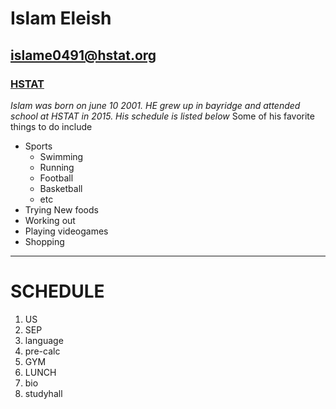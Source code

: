 # Islam Eleish
## islame0491@hstat.org
### [HSTAT](hstat.org)

_Islam was born on june 10 2001. HE grew up in bayridge and attended school at HSTAT in 2015. His schedule is listed below_ 
Some of his favorite things to do include
* Sports
   * Swimming
   * Running
   * Football
   * Basketball
   * etc
* Trying New foods
* Working out
* Playing videogames
* Shopping
--- 
  


# SCHEDULE
1. US 
2. SEP
3. language
4. pre-calc
5. GYM
6. LUNCH
7. bio
8. studyhall